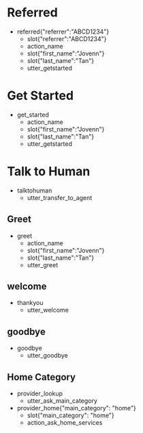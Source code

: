 # Referred
* referred{"referrer":"ABCD1234"}
  - slot{"referrer":"ABCD1234"}
  - action_name
  - slot{"first_name":"Jovenn"}
  - slot{"last_name":"Tan"}
  - utter_getstarted

# Get Started
* get_started
  - action_name
  - slot{"first_name":"Jovenn"}
  - slot{"last_name":"Tan"}
  - utter_getstarted

# Talk to Human
* talktohuman
  - utter_transfer_to_agent

## Greet
* greet
  - action_name
  - slot{"first_name":"Jovenn"}
  - slot{"last_name":"Tan"}
  - utter_greet

## welcome
* thankyou
  - utter_welcome

## goodbye
* goodbye
  - utter_goodbye

## Home Category
* provider_lookup
    - utter_ask_main_category
* provider_home{"main_category": "home"}
    - slot{"main_category": "home"}
    - action_ask_home_services

